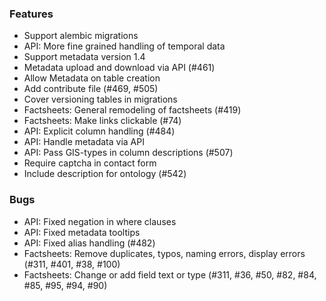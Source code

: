 <!--
SPDX-FileCopyrightText: 2025 Christian Winger <https://github.com/wingechr>
SPDX-FileCopyrightText: 2025 Martin Glauer <https://github.com/MGlauer> © Otto-von-Guericke-Universität Magdeburg

SPDX-License-Identifier: CC0-1.0
-->

### Features

- Support alembic migrations
- API: More fine grained handling of temporal data
- Support metadata version 1.4
- Metadata upload and download via API (#461)
- Allow Metadata on table creation
- Add contribute file (#469, #505)
- Cover versioning tables in migrations
- Factsheets: General remodeling of factsheets (#419)
- Factsheets: Make links clickable (#74)
- API: Explicit column handling (#484)
- API: Handle metadata via API
- API: Pass GIS-types in column descriptions (#507)
- Require captcha in contact form
- Include description for ontology (#542)

### Bugs

- API: Fixed negation in where clauses
- API: Fixed metadata tooltips
- API: Fixed alias handling (#482)
- Factsheets: Remove duplicates, typos, naming errors, display errors (#311, #401, #38, #100)
- Factsheets: Change or add field text or type (#311, #36, #50, #82, #84, #85, #95, #94, #90)
